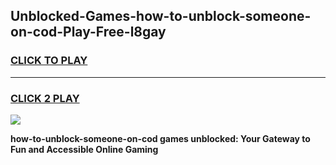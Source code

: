 
## Unblocked-Games-how-to-unblock-someone-on-cod-Play-Free-l8gay
<h3>
<a href="https://premium76.site?title=how-to-unblock-someone-on-cod&ref=18A1">CLICK TO PLAY</a></h3>
<hr>

<h3>
<a href="https://premium76.site?title=how-to-unblock-someone-on-cod&ref=18A1">CLICK 2 PLAY</a>
  
</h3>

<a href="https://premium76.site?title=how-to-unblock-someone-on-cod&ref=18A1"><img src="https://clearcache.store/games.png"></a>


**how-to-unblock-someone-on-cod games unblocked: Your Gateway to Fun and Accessible Online Gaming**
